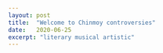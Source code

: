 ```yaml
---
layout: post
title:  "Welcome to Chinmoy controversies"
date:   2020-06-25
excerpt: "literary musical artistic"
---
```

